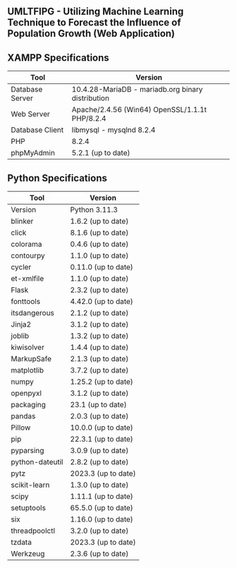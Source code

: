 ## UMLTFIPG - Utilizing Machine Learning Technique to Forecast the Influence of Population Growth (Web Application)

## XAMPP Specifications

| Tool            | Version                             |
|-----------------|-------------------------------------|
| Database Server | 10.4.28-MariaDB - mariadb.org binary distribution |
| Web Server      | Apache/2.4.56 (Win64) OpenSSL/1.1.1t PHP/8.2.4 |
| Database Client | libmysql - mysqlnd 8.2.4             |
| PHP             | 8.2.4                               |
| phpMyAdmin      | 5.2.1 (up to date)                   |

## Python Specifications

| Tool            | Version                             |
|-----------------|-------------------------------------|
| Version | Python 3.11.3|
| blinker        | 1.6.2  (up to date) |
| click          | 8.1.6  (up to date) |
| colorama       | 0.4.6  (up to date) |
| contourpy      | 1.1.0  (up to date) |
| cycler         | 0.11.0 (up to date) |
| et-xmlfile     | 1.1.0  (up to date) |
| Flask          | 2.3.2  (up to date) |
| fonttools      | 4.42.0 (up to date) |
| itsdangerous   | 2.1.2  (up to date) |
| Jinja2         | 3.1.2  (up to date) |
| joblib         | 1.3.2  (up to date) |
| kiwisolver     | 1.4.4  (up to date) |
| MarkupSafe     | 2.1.3  (up to date) |
| matplotlib     | 3.7.2  (up to date) |
| numpy          | 1.25.2 (up to date) |
| openpyxl       | 3.1.2  (up to date) |
| packaging      | 23.1   (up to date) |
| pandas         | 2.0.3  (up to date) |
| Pillow         | 10.0.0 (up to date) |
| pip            | 22.3.1 (up to date) |
| pyparsing      | 3.0.9  (up to date) |
| python-dateutil| 2.8.2  (up to date) |
| pytz           | 2023.3 (up to date) |
| scikit-learn   | 1.3.0  (up to date) |
| scipy          | 1.11.1 (up to date) |
| setuptools     | 65.5.0 (up to date) |
| six            | 1.16.0 (up to date) |
| threadpoolctl  | 3.2.0  (up to date) |
| tzdata         | 2023.3 (up to date) | 
| Werkzeug       | 2.3.6  (up to date) |